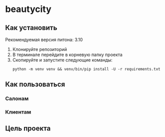 # beautycity

## Как установить

Рекомендуемая версия питона: 3.10

1. Клонируйте репозиторий 
2. В терминале перейдите в корневую папку проекта
3. Скопируйте и запустите следующие команды:
    ```commandline
    python -m venv venv && venv/bin/pip install -U -r requirements.txt
    ```

## Как пользоваться

### Салонам

### Клиентам

## Цель проекта
